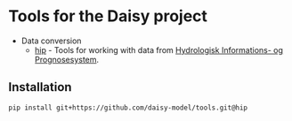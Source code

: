 # Tools for the Daisy project

- Data conversion
   * [hip](daisy_tools/hip) - Tools for working with data from [Hydrologisk Informations- og Prognosesystem](https://hip.dataforsyningen.dk/pages/about.html).

## Installation

    pip install git+https://github.com/daisy-model/tools.git@hip
    
